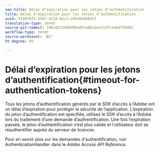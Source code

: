 ```yaml
---
seo-title: Délai d’expiration pour les jetons d’authentification
title: Délai d’expiration pour les jetons d’authentification
uuid: 41b0fbf5-a567-4118-bec1-c05e6e0b6d1f
translation-type: tm+mt
source-git-commit: 29bc8323460d9be0fce66cbea7c6fce46df20d61
workflow-type: tm+mt
source-wordcount: '82'
ht-degree: 0%

---
```



# Délai d’expiration pour les jetons d’authentification{#timeout-for-authentication-tokens}

Tous les jetons d’authentification générés par le SDK d’accès à l’Adobe ont un délai d’expiration pour protéger la sécurité de l’application. L’expiration du jeton d’authentification est spécifiée, utilisez le SDK d’accès à l’Adobe lors du traitement d’une demande d’authentification. Une fois l’expiration passée, le jeton d’authentification n’est plus valide et l’utilisateur doit se réauthentifier auprès du serveur de licences.

Pour en savoir plus sur les demandes d&#39;authentification, voir AuthenticationHandler dans le *Adobe Access API Reference*.
